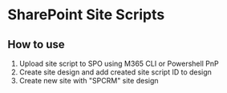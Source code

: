 # SharePoint Site Scripts

## How to use

1. Upload site script to SPO using M365 CLI or Powershell PnP
2. Create site design and add created site script ID to design
3. Create new site with "SPCRM" site design